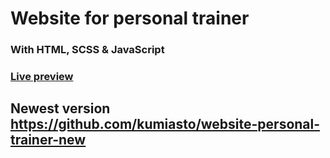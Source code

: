 # Website for personal trainer

### With HTML, SCSS & JavaScript

### [Live preview](https://trenerkarlinski.pl/)

## Newest version https://github.com/kumiasto/website-personal-trainer-new
